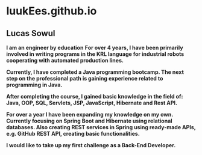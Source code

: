 # luukEes.github.io
## Lucas Sowul
**I am an engineer by education**
  **For over 4 years, I have been primarily involved in writing programs in the KRL language for industrial robots cooperating with automated production lines.**

**Currently, I have completed a Java programming bootcamp. The next step on the professional path is gaining experience related to programming in Java.**

**After completing the course, I gained basic knowledge in the field of:**
**Java, OOP, SQL, Servlets, JSP, JavaScript, Hibernate and Rest API.**

**For over a year I have been expanding my knowledge on my own. 
Currently focusing on Spring Boot and Hibernate using relational databases. 
Also creating REST services in Spring using ready-made APIs, e.g. GitHub REST API, creating basic functionalities.** 

**I would like to take up my first challenge as a Back-End Developer.**
